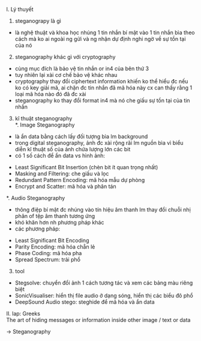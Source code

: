 I. Lý thuyết<br>
1. steganograpy là gì<br>
- là nghệ thuật và khoa học nhúng 1 tin nhắn bí mật vào 1 tin nhắn bìa theo cách mà ko ai ngoài ng gửi và ng nhận dự định nghi ngờ về sự tồn tại của nó<br>

2. steganography khác gì với cryptography<br>
- cùng mục đích là bảo vệ tin nhắn or in4 của bên thứ 3
- tuy nhiên lại xài cơ chế bảo vệ khác nhau
- cryptography thay đổi ciphertext information khiến ko thể hiểu đc nếu ko có key giải mã, ai chặn đc tin nhắn đã mã hóa này cx can thấy rằng 1 loại mã hóa nào đó đã đc xài
- steganography ko thay đổi format in4 mà nó che giấu sự tồn tại của tin nhắn<br>

3. kĩ thuật steganography<br>
*. Image Steganography<br>
- là ẩn data bằng cách lấy đối tượng bìa lm background
- trong digital steganography, ảnh đc xài rộng rãi lm nguồn bìa vì biểu diễn kĩ thuật số của ảnh chứa lượng lớn các bit
- có 1 số cách để ẩn data vs hình ảnh:<br>
+ Least Significant Bit Insertion (chèn bit ít quan trọng nhất)
+ Masking and Filtering: che giấu và lọc
+ Redundant Pattern Encoding: mã hóa mẫu dự phòng
+ Encrypt and Scatter: mã hóa và phân tán<br>

*. Audio Steganography<br>
- thông điệp bí mật đc nhúng vào tín hiệu âm thanh lm thay đổi chuỗi nhị phân of tệp âm thanh tương ứng
- khó khăn hơn nh phương pháp khác
- các phương pháp:<br>
+ Least Significant Bit Encoding
+ Parity Encoding: mã hóa chẵn lẻ
+ Phase Coding: mã hóa pha
+ Spread Spectrum: trải phổ<br>

3. tool<br>
- Stegsolve: chuyển đổi ảnh 1 cách tương tác và xem các bảng màu riêng biệt
- SonicVisualiser: hiển thị file audio ở dạng sóng, hiển thị các biểu đô phổ
- DeepSound Audio stego: steghide để mã hóa và ẩn data<br>

II. lap: Greeks<br>
The art of hiding messages or information inside other image / text or data<br>

-> Steganography
